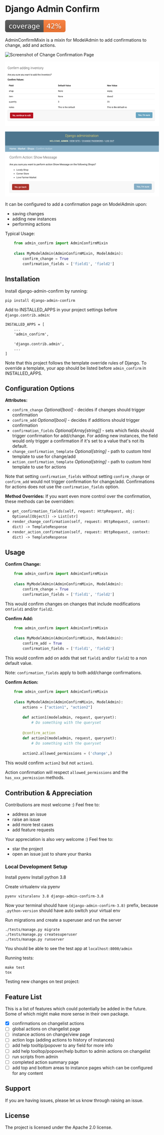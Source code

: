 # Django Admin Confirm

![coverage](https://raw.githubusercontent.com/TrangPham/django-admin-confirm/main/coverage.svg)

AdminConfirmMixin is a mixin for ModelAdmin to add confirmations to change, add and actions.

![Screenshot of Change Confirmation Page](https://raw.githubusercontent.com/TrangPham/django-admin-confirm/32192d3988a9bd44c734a66baff91f02dd28136b/screenshot.png)

![Screenshot of Add Confirmation Page](https://raw.githubusercontent.com/TrangPham/django-admin-confirm/32192d3988a9bd44c734a66baff91f02dd28136b/screenshot_confirm_add.png)

![Screenshot of Action Confirmation Page](https://raw.githubusercontent.com/TrangPham/django-admin-confirm/264900a21658cc979dd2026038db73f8a1b73c64/screenshot_confirm_action.png)

It can be configured to add a confirmation page on ModelAdmin upon:

- saving changes
- adding new instances
- performing actions

Typical Usage:

```py
    from admin_confirm import AdminConfirmMixin

    class MyModelAdmin(AdminConfirmMixin, ModelAdmin):
        confirm_change = True
        confirmation_fields = ['field1', 'field2']
```

## Installation

Install django-admin-confirm by running:

    pip install django-admin-confirm

Add to INSTALLED_APPS in your project settings before `django.contrib.admin`:

    INSTALLED_APPS = [
        ...
        'admin_confirm',

        'django.contrib.admin',
        ...
    ]

Note that this project follows the template override rules of Django.
To override a template, your app should be listed before `admin_confirm` in INSTALLED_APPS.

## Configuration Options

**Attributes:**

- `confirm_change` _Optional[bool]_ - decides if changes should trigger confirmation
- `confirm_add` _Optional[bool]_ - decides if additions should trigger confirmation
- `confirmation_fields` _Optional[Array[string]]_ - sets which fields should trigger confirmation for add/change. For adding new instances, the field would only trigger a confirmation if it's set to a value that's not its default.
- `change_confirmation_template` _Optional[string]_ - path to custom html template to use for change/add
- `action_confirmation_template` _Optional[string]_ - path to custom html template to use for actions

Note that setting `confirmation_fields` without setting `confirm_change` or `confirm_add` would not trigger confirmation for change/add. Confirmations for actions does not use the `confirmation_fields` option.

**Method Overrides:**
If you want even more control over the confirmation, these methods can be overridden:

- `get_confirmation_fields(self, request: HttpRequest, obj: Optional[Object]) -> List[str]`
- `render_change_confirmation(self, request: HttpRequest, context: dict) -> TemplateResponse`
- `render_action_confirmation(self, request: HttpRequest, context: dict) -> TemplateResponse`

## Usage

**Confirm Change:**

```py
    from admin_confirm import AdminConfirmMixin

    class MyModelAdmin(AdminConfirmMixin, ModelAdmin):
        confirm_change = True
        confirmation_fields = ['field1', 'field2']
```

This would confirm changes on changes that include modifications on`field1` and/or `field2`.

**Confirm Add:**

```py
    from admin_confirm import AdminConfirmMixin

    class MyModelAdmin(AdminConfirmMixin, ModelAdmin):
        confirm_add = True
        confirmation_fields = ['field1', 'field2']
```

This would confirm add on adds that set `field1` and/or `field2` to a non default value.

Note: `confirmation_fields` apply to both add/change confirmations.

**Confirm Action:**

```py
    from admin_confirm import AdminConfirmMixin

    class MyModelAdmin(AdminConfirmMixin, ModelAdmin):
        actions = ["action1", "action2"]

        def action1(modeladmin, request, queryset):
            # Do something with the queryset

        @confirm_action
        def action2(modeladmin, request, queryset):
            # Do something with the queryset

        action2.allowed_permissions = ('change',)
```

This would confirm `action2` but not `action1`.

Action confirmation will respect `allowed_permissions` and the `has_xxx_permission` methods.

## Contribution & Appreciation

Contributions are most welcome :) Feel free to:

- address an issue
- raise an issue
- add more test cases
- add feature requests

Your appreciation is also very welcome :) Feel free to:

- star the project
- open an issue just to share your thanks

### Local Development Setup

Install pyenv
Install python 3.8

Create virtualenv via pyenv

```
pyenv vituralenv 3.8 django-admin-confirm-3.8
```

Now your terminal should have `(django-admin-confirm-3.8)` prefix, because `.python-version` should have auto switch your virtual env

Run migrations and create a superuser and run the server

```
./tests/manage.py migrate
./tests/manage.py createsuperuser
./tests/manage.py runserver
```

You should be able to see the test app at `localhost:8000/admin`

Running tests:

```
make test
tox
```

Testing new changes on test project:

## Feature List

This is a list of features which could potentially be added in the future. Some of which might make more sense in their own package.

- [x] confirmations on changelist actions
- [ ] global actions on changelist page
- [ ] instance actions on change/view page
- [ ] action logs (adding actions to history of instances)
- [ ] add help tooltip/popover to any field for more info
- [ ] add help tooltop/popover/help button to admin actions on changelist
- [ ] run scripts from admin
- [ ] completed action summary page
- [ ] add top and bottom areas to instance pages which can be configured for any content

## Support

If you are having issues, please let us know through raising an issue.

## License

The project is licensed under the Apache 2.0 license.
